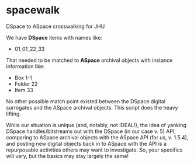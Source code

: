 # spacewalk
DSpace to ASpace crosswalking for JHU

We have **DSpace** items with names like:
  * 01_01_22_33
  
That needed to be matched to **ASpace** archival objects with instance information like:
  * Box 1-1
  * Folder 22
  * Item 33
  
No other possible match point existed between the DSpace digital surrogates and the ASpace archival objects.  This script does the heavy lifting.

While our situation is unique (and, notably, not IDEAL!), the idea of yanking DSpace handles/bitstreams out with the DSpace (in our case v. 5) API, comparing to ASpace archival objects with the ASpace API (for us, v. 1.5.4), and posting new digital objects back in to ASpace with the API is a repurposable activities others may want to investigate.  So, your specifics will vary, but the basics may stay largely the same!

